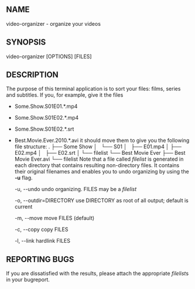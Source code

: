 ## NAME ##
video-organizer - organize your videos

## SYNOPSIS ##
video-organizer [OPTIONS] [FILES]

## DESCRIPTION ##
The purpose of this terminal application is to sort your files: films, series and subtitles. If you, for example, give it the files
 - Some.Show.S01E01.*.mp4
 - Some.Show.S01E02.*.mp4
 - Some.Show.S01E02.*.srt
 - Best.Movie.Ever.2010.*.avi
it should move them to give you the following file structure:
.
├── Some Show
│   └── S01
│       ├── E01.mp4
│       ├── E02.mp4
│       ├── E02.srt
│       └── filelist
└── Best Movie Ever
    ├── Best Movie Ever.avi
    └── filelist
Note that a file called *filelist* is generated in each directory that contains resulting non-directory files. It contains their original filenames and enables you to undo organizing by using the **-u** flag.

	-u, --undo
		undo organizing. FILES may be a *filelist*
 
	-o, --outdir=DIRECTORY
		use DIRECTORY as root of all output; default is current
		
	-m, --move
		move FILES (default)
		
	-c, --copy
		copy FILES
		
	-l, --link
		hardlink FILES
		

## REPORTING BUGS ##
If you are dissatisfied with the results, please attach the appropriate *filelist*s in your bugreport.
